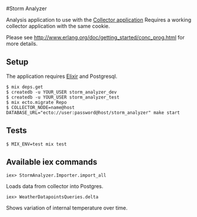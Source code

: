 #Storm Analyzer

Analysis application to use with the [Collector application](https://github.com/cloud8421/storm-collector) Requires a working collector application with the same cookie.

Please see <http://www.erlang.org/doc/getting_started/conc_prog.html> for more details.

## Setup

The application requires [Elixir](http://elixir-lang.org/) and Postgresql.

    $ mix deps.get
    $ createdb -u YOUR_USER storm_analyzer_dev
    $ createdb -u YOUR_USER storm_analyzer_test
    $ mix ecto.migrate Repo
    $ COLLECTOR_NODE=name@host DATABASE_URL="ecto://user:password@host/storm_analyzer" make start

## Tests

    $ MIX_ENV=test mix test

## Available iex commands

    iex> StormAnalyzer.Importer.import_all

Loads data from collector into Postgres.

    iex> WeatherDatapointsQueries.delta

Shows variation of internal temperature over time.
